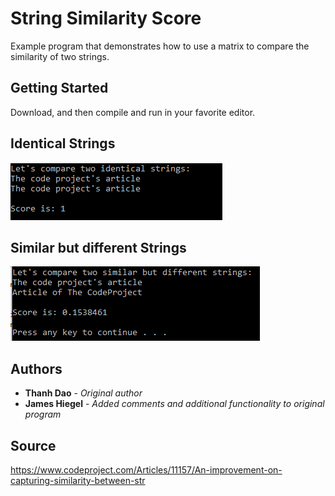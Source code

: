 # String Similarity Score

Example program that demonstrates how to use a matrix to compare the similarity of two strings.

## Getting Started

Download, and then compile and run in your favorite editor.

## Identical Strings
![Identical Strings](https://github.com/JamesHiegel/CSharp_Portfolio/blob/master/StringSimilarity/img/identical.PNG)

## Similar but different Strings
![Similar but different Strings](https://github.com/JamesHiegel/CSharp_Portfolio/blob/master/StringSimilarity/img/different.PNG)

## Authors

* **Thanh Dao** - *Original author*
* **James Hiegel** - *Added comments and additional functionality to original program*

## Source

https://www.codeproject.com/Articles/11157/An-improvement-on-capturing-similarity-between-str